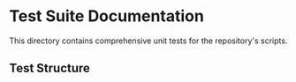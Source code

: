 # Test Suite Documentation

This directory contains comprehensive unit tests for the repository's scripts.

## Test Structure